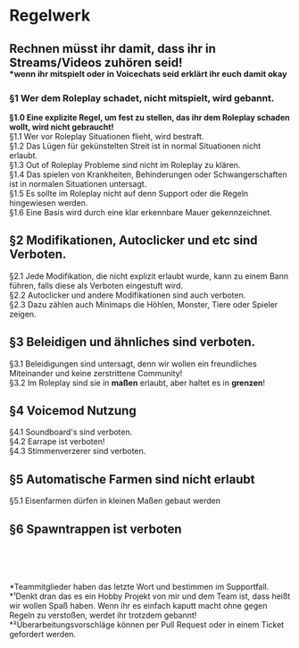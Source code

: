 # Regelwerk

## Rechnen müsst ihr damit, dass ihr in Streams/Videos zuhören seid!</br><sup><sup>*wenn ihr mitspielt oder in Voicechats seid erklärt ihr euch damit okay</sup></sup>


### §1 Wer dem Roleplay schadet, nicht mitspielt, wird gebannt.
**§1.0 Eine explizite Regel, um fest zu stellen, das ihr dem Roleplay schaden wollt, wird nicht gebraucht!**</br>
§1.1 Wer vor Roleplay Situationen flieht, wird bestraft.</br>
§1.2 Das Lügen für gekünstelten Streit ist in normal Situationen nicht erlaubt.</br>
§1.3 Out of Roleplay Probleme sind nicht im Roleplay zu klären.</br>
§1.4 Das spielen von Krankheiten, Behinderungen oder Schwangerschaften ist in normalen Situationen untersagt.</br>
§1.5 Es sollte im Roleplay nicht auf denn Support oder die Regeln hingewiesen werden.</br>
§1.6 Eine Basis wird durch eine klar erkennbare Mauer gekennzeichnet.

## §2 Modifikationen, Autoclicker und etc sind Verboten.  
§2.1 Jede Modifikation, die nicht explizit erlaubt wurde, kann zu einem Bann führen, falls diese als Verboten eingestuft wird.</br>
§2.2 Autoclicker und andere Modifikationen sind auch verboten.</br>
§2.3 Dazu zählen auch Minimaps die Höhlen, Monster, Tiere oder Spieler zeigen.</br>

## §3 Beleidigen und ähnliches sind verboten.
§3.1 Beleidigungen sind untersagt, denn wir wollen ein freundliches Miteinander und keine zerstrittene Community!</br>
§3.2 Im Roleplay sind sie in **maßen** erlaubt, aber haltet es in **grenzen**!

## §4 Voicemod Nutzung
§4.1 Soundboard's sind verboten.</br>
§4.2 Earrape ist verboten!</br>
§4.3 Stimmenverzerer sind verboten.</br>

## §5 Automatische Farmen sind nicht erlaubt
§5.1 Eisenfarmen dürfen in kleinen Maßen gebaut werden

## §6 Spawntrappen ist verboten


</br></br></br>


*Teammitglieder haben das letzte Wort und bestimmen im Supportfall.</br>
*¹Denkt dran das es ein Hobby Projekt von mir und dem Team ist, dass heißt wir wollen Spaß haben. 
Wenn ihr es einfach kaputt macht ohne gegen Regeln zu verstoßen, werdet ihr trotzdem gebannt!</br>
*²Überarbeitungsvorschläge können per Pull Request oder in einem Ticket gefordert werden.</br>
